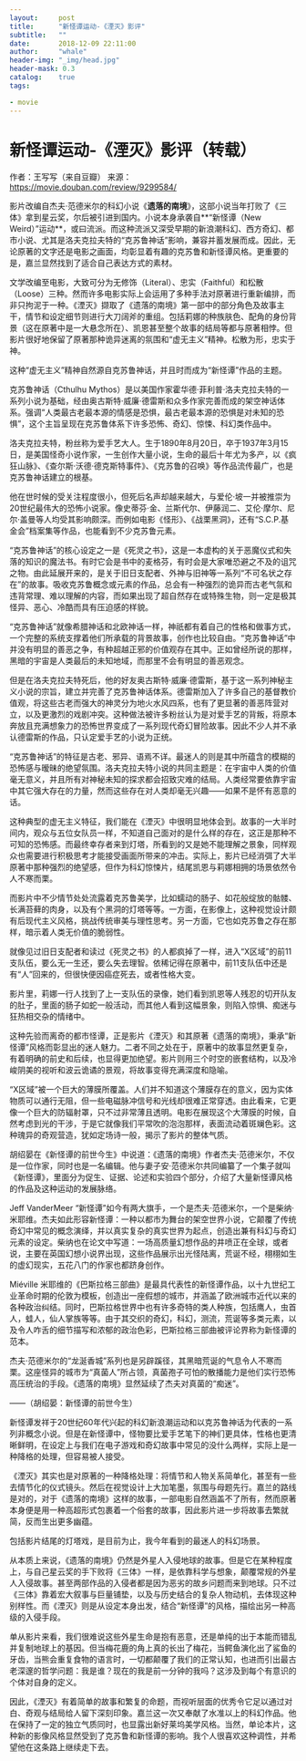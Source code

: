 ```yaml
---
layout:     post
title:      "新怪谭运动-《湮灭》影评"
subtitle:   ""
date:       2018-12-09 22:11:00
author:     "whale"
header-img: "_img/head.jpg"
header-mask: 0.3
catalog:    true
tags:

- movie
---
```

# 新怪谭运动-《湮灭》影评（转载）

作者：王写写（来自豆瓣）
来源：https://movie.douban.com/review/9299584/




影片改编自杰夫·范德米尔的科幻小说《**遗落的南境**》，这部小说当年打败了《三体》拿到星云奖，尔后被引进到国内。小说本身承袭自**“新怪谭（New Weird）”运动**，或曰流派。而这种流派又深受早期的新浪潮科幻、西方奇幻、都市小说、尤其是洛夫克拉夫特的“克苏鲁神话”影响，兼容并蓄发展而成。因此，无论原著的文字还是电影之画面，均彰显着有趣的克苏鲁和新怪谭风格。更重要的是，嘉兰显然找到了适合自己表达方式的素材。


文学改编至电影，大致可分为无修饰（Literal）、忠实（Faithful）和松散（Loose）三种。然而许多电影实际上会运用了多种手法对原著进行重新编排，而非只拘泥于一种。《湮灭》撷取了《遗落的南境》第一部中的部分角色及故事主干，情节和设定细节则进行大刀阔斧的重组。包括莉娜的种族肤色、配角的身份背景（这在原著中是一大悬念所在）、凯恩甚至整个故事的结局等都与原著相悖。但影片很好地保留了原著那种诡异迷离的氛围和“虚无主义”精神。松散为形，忠实于神。

这种“虚无主义”精神自然源自克苏鲁神话，并且时而成为“新怪谭”作品的主题。

克苏鲁神话（Cthulhu Mythos）是以美国作家霍华德·菲利普·洛夫克拉夫特的一系列小说为基础，经由奥古斯特·威廉·德雷斯和众多作家完善而成的架空神话体系。强调“人类最古老最本源的情感是恐惧，最古老最本源的恐惧是对未知的恐惧”，这个主旨呈现在克苏鲁体系下许多恐怖、奇幻、惊悚、科幻类作品中。




洛夫克拉夫特，粉丝称为爱手艺大人。生于1890年8月20日，卒于1937年3月15日，是美国怪奇小说作家，一生创作大量小说，生命的最后十年尤为多产，以《疯狂山脉》、《查尔斯·沃德·德克斯特事件》、《克苏鲁的召唤》等作品流传最广，也是克苏鲁神话建立的根基。


他在世时候的受关注程度很小，但死后名声却越来越大，与爱伦·坡一并被推崇为20世纪最伟大的恐怖小说家。像史蒂芬·金、兰斯代尔、伊藤润二、艾伦·摩尔、尼尔·盖曼等人均受其影响颇深。而例如电影《怪形》、《战栗黑洞》，还有“S.C.P.基金会”档案集等作品，也能看到不少克苏鲁元素。

“克苏鲁神话”的核心设定之一是《死灵之书》，这是一本虚构的关于恶魔仪式和失落的知识的魔法书。有时它会是书中的麦格芬，有时会是大家唯恐避之不及的诅咒之物。由此延展开来的，是关于旧日支配者、外神与旧神等一系列“不可名状之存在”的故事。吸收克苏鲁概念或元素的作品，总会有一种强烈的诡异而古老气氛和违背常理、难以理解的内容，而如果出现了超自然存在或特殊生物，则一定是极其怪异、恶心、冷酷而具有压迫感的样貌。




“克苏鲁神话”就像希腊神话和北欧神话一样，神祇都有着自己的性格和做事方式，一个完整的系统支撑着他们所承载的背景故事，创作也比较自由。“克苏鲁神话”中并没有明显的善恶之争，有种超越正邪的价值观存在其中。正如曾经所说的那样，黑暗的宇宙是人类最后的未知地域，而那里不会有明显的善恶观念。


但是在洛夫克拉夫特死后，他的好友奥古斯特·威廉·德雷斯，基于这一系列神秘主义小说的宗旨，建立并完善了克苏鲁神话体系。德雷斯加入了许多自己的基督教价值观，将这些古老而强大的神灵分为地火水风四系，也有了更显著的善恶阵营对立，以及更激烈的戏剧冲突。这种做法被许多粉丝认为是对爱手艺的背叛，将原本奔放且充满想象力的恐怖世界变成了一系列现代奇幻冒险故事。因此不少人并不承认德雷斯的作品，只认定爱手艺的小说为正统。


“克苏鲁神话”的特征是古老、邪异、语焉不详。最迷人的则是其中所蕴含的模糊的恐怖感与暧昧的绝望氛围。洛夫克拉夫特小说的共同主题是：在宇宙中人类的价值毫无意义，并且所有对神秘未知的探求都会招致灾难的结局。人类经常要依靠宇宙中其它强大存在的力量，然而这些存在对人类却毫无兴趣——如果不是怀有恶意的话。



这种典型的虚无主义特征，我们能在《湮灭》中很明显地体会到。故事的一大半时间内，观众与五位女队员一样，不知道自己面对的是什么样的存在，这正是那种不可知的恐怖感。而最终幸存者来到灯塔，所看到的又是她不能理解之景象，同样观众也需要进行积极思考才能接受画面所带来的冲击。实际上，影片已经消弭了大半原著中那种强烈的绝望感，但作为科幻惊悚片，结尾凯恩与莉娜相拥的场景依然令人不寒而栗。


而影片中不少情节处处流露着克苏鲁美学，比如蠕动的肠子、如花般绽放的骷髅、长满苔藓的肉身，以及有个黑洞的灯塔等等。一方面，在影像上，这种视觉设计颇有后现代主义风格，挑战传统审美与理性思考。另一方面，它也如克苏鲁之存在那样，暗示着人类无价值的脆弱性。


就像见过旧日支配者和读过《死灵之书》的人都疯掉了一样，进入“X区域”的前11支队伍，要么无一生还，要么失去理智。依稀记得在原著中，前11支队伍中还是有“人”回来的，但很快便因癌症死去，或者性格大变。

影片里，莉娜一行人找到了上一支队伍的录像，她们看到凯恩等人残忍的切开队友的肚子，里面的肠子如蛇一般活动，而其他人看到这幅景象，则陷入惊惧、痴迷与狂热相交杂的情绪中。


这种先验而离奇的都市怪谭，正是影片《湮灭》和其原著《遗落的南境》，秉承“新怪谭”风格而彰显出的迷人魅力。二者不同之处在于，原著中的故事显然更复杂，有着明确的前史和后续，也显得更加绝望。影片则用三个时空的嵌套结构，以及冷峻阴美的视听和波云诡谲的景观，将故事变得充满深度和隐喻。

“X区域”被一个巨大的薄膜所覆盖。人们并不知道这个薄膜存在的意义，因为实体物质可以通行无阻，但一些电磁脉冲信号和光线却很难正常穿透。由此看来，它更像一个巨大的防辐射罩，只不过非常薄且透明。电影在展现这个大薄膜的时候，自然考虑到光的干涉，于是它就像我们平常吹的泡泡那样，表面流动着斑斓色彩。这种瑰异的奇观营造，犹如定场诗一般，揭示了影片的整体气质。

胡绍晏在《新怪谭的前世今生》中说道：《遗落的南境》作者杰夫·范德米尔，不仅是一位作家，同时也是一名编辑。他与妻子安·范德米尔共同编纂了一个集子就叫《新怪谭》，里面分为促生、证据、论述和实验四个部分，介绍了大量新怪谭风格的作品及这种运动的发展脉络。



Jeff VanderMeer
“新怪谭”如今有两大旗手，一个是杰夫·范德米尔，一个是柴纳·米耶维。杰夫如此形容新怪谭：一种以都市为舞台的架空世界小说，它颠覆了传统奇幻中常见的概念演绎，并以真实复杂的真实世界为起点，创造出兼有科幻与奇幻元素的设定。柴纳也在论文中写道：一场高质量幻想作品的井喷正在全球，或者说，主要在英国幻想小说界出现，这些作品展示出光怪陆离，荒诞不经，栩栩如生的虚幻现实，五花八门的作家也都跻身创作。



Miéville
米耶维的《巴斯拉格三部曲》是最具代表性的新怪谭作品，以十九世纪工业革命时期的伦敦为模板，创造出一座假想的城市，并涵盖了欧洲城市近代以来的各种政治纠结。同时，巴斯拉格世界中也有许多奇特的类人种族，包括鹰人，虫首人，蛙人，仙人掌族等等。由于其交织的奇幻，科幻，测流，荒诞等多类元素，以及令人咋舌的细节描写和浓郁的政治色彩，巴斯拉格三部曲被评论界称为新怪谭的范本。

杰夫·范德米尔的“龙涎香城”系列也是另辟蹊径，其黑暗荒诞的气息令人不寒而栗。这座怪异的城市为“真菌人”所占领，真菌孢子可怕的散播能力是他们实行恐怖高压统治的手段。《遗落的南境》显然延续了杰夫对真菌的“痴迷”。

——（胡绍晏：新怪谭的前世今生）


新怪谭发祥于20世纪60年代兴起的科幻新浪潮运动和以克苏鲁神话为代表的一系列非概念小说。但是在新怪谭中，怪物要比爱手艺笔下的神们更具体，性格也更清晰鲜明，在设定上与我们在电子游戏和奇幻故事中常见的没什么两样，实际上是一种降格的处理，但容易被人接受。

《湮灭》其实也是对原著的一种降格处理：将情节和人物关系简单化，甚至有一些去情节化的仪式镜头。然后在视觉设计上大加笔墨，氛围与母题先行。嘉兰的路线是对的，对于《遗落的南境》这样的故事，一部电影自然涵盖不了所有，然而原著本身便是用一种高超形式包裹着一个俗套的故事，因此影片进一步将故事去繁就简，反而生出更多幽蕴。


包括影片结尾的灯塔戏，是目前为止，我今年看到的最迷人的科幻场景。

从本质上来说，《遗落的南境》仍然是外星人入侵地球的故事。但是它在某种程度上，与自己星云奖的手下败将《三体》一样，是依靠科学与想象，颠覆常规的外星人入侵故事。甚至两部作品的入侵者都是因为恶劣的故乡问题而来到地球。只不过《三体》靠着宏大叙事与巨量铺垫，以及与历史结合的复杂人物动机，去体现这种别样性。而《湮灭》则是从设定本身出发，结合“新怪谭”的风格，描绘出另一种高级的入侵手段。




单从影片来看，我们很难说这些外星生命是抱有恶意，还是单纯的出于本能而错乱并复制地球上的基因。但当梅花鹿的角上真的长出了梅花，当鳄鱼演化出了鲨鱼的牙齿，当熊会重复食物的语言时，一切都颠覆了我们的正常认知，也进而引出最古老深邃的哲学问题：我是谁？现在的我是前一分钟的我吗？这涉及到每个有意识的个体对自身的定义。


因此，《湮灭》有着简单的故事和繁复的命题，而视听层面的优秀令它足以通过对白、奇观与结局给人留下深刻印象。嘉兰这一次又奉献了水准以上的科幻作品。他在保持了一定的独立气质同时，也显露出新好莱坞美学风格。当然，单论本片，这种新的影像风格显然受到了克苏鲁和新怪谭的影响。我个人很喜欢这种调性，并希望他在这条路上继续走下去。